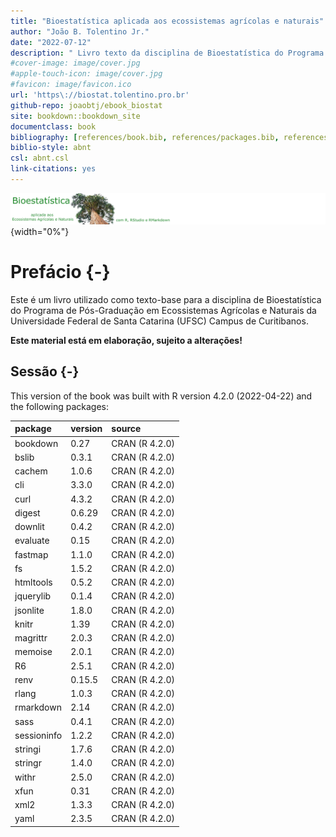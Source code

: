 ```yaml
--- 
title: "Bioestatística aplicada aos ecossistemas agrícolas e naturais"
author: "João B. Tolentino Jr."
date: "2022-07-12"
description: " Livro texto da disciplina de Bioestatística do Programa de Pós-graduação em Ecossistemas Agrícolas e Naturais."
#cover-image: image/cover.jpg
#apple-touch-icon: image/cover.jpg
#favicon: image/favicon.ico
url: 'https\://biostat.tolentino.pro.br'
github-repo: joaobtj/ebook_biostat
site: bookdown::bookdown_site
documentclass: book
bibliography: [references/book.bib, references/packages.bib, references/article.bib]
biblio-style: abnt
csl: abnt.csl
link-citations: yes
---
```


![](image/biostat.png){width="0%"}


# Prefácio {-}

Este é um livro utilizado como texto-base para a disciplina de Bioestatística do Programa de Pós-Graduação em Ecossistemas Agrícolas e Naturais da Universidade Federal de Santa Catarina (UFSC) Campus de Curitibanos. 

**Este material está em elaboração, sujeito a alterações!**

## Sessão {-}


This version of the book was built with R version 4.2.0 (2022-04-22) and the following packages:


|package     |version |source         |
|:-----------|:-------|:--------------|
|bookdown    |0.27    |CRAN (R 4.2.0) |
|bslib       |0.3.1   |CRAN (R 4.2.0) |
|cachem      |1.0.6   |CRAN (R 4.2.0) |
|cli         |3.3.0   |CRAN (R 4.2.0) |
|curl        |4.3.2   |CRAN (R 4.2.0) |
|digest      |0.6.29  |CRAN (R 4.2.0) |
|downlit     |0.4.2   |CRAN (R 4.2.0) |
|evaluate    |0.15    |CRAN (R 4.2.0) |
|fastmap     |1.1.0   |CRAN (R 4.2.0) |
|fs          |1.5.2   |CRAN (R 4.2.0) |
|htmltools   |0.5.2   |CRAN (R 4.2.0) |
|jquerylib   |0.1.4   |CRAN (R 4.2.0) |
|jsonlite    |1.8.0   |CRAN (R 4.2.0) |
|knitr       |1.39    |CRAN (R 4.2.0) |
|magrittr    |2.0.3   |CRAN (R 4.2.0) |
|memoise     |2.0.1   |CRAN (R 4.2.0) |
|R6          |2.5.1   |CRAN (R 4.2.0) |
|renv        |0.15.5  |CRAN (R 4.2.0) |
|rlang       |1.0.3   |CRAN (R 4.2.0) |
|rmarkdown   |2.14    |CRAN (R 4.2.0) |
|sass        |0.4.1   |CRAN (R 4.2.0) |
|sessioninfo |1.2.2   |CRAN (R 4.2.0) |
|stringi     |1.7.6   |CRAN (R 4.2.0) |
|stringr     |1.4.0   |CRAN (R 4.2.0) |
|withr       |2.5.0   |CRAN (R 4.2.0) |
|xfun        |0.31    |CRAN (R 4.2.0) |
|xml2        |1.3.3   |CRAN (R 4.2.0) |
|yaml        |2.3.5   |CRAN (R 4.2.0) |

 



